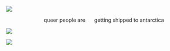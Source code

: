 ![](https://i.postimg.cc/kGYjFvBK/IMG-3816.png)

⠀⠀⠀⠀⠀⠀⠀⠀⠀⠀queer people are ⠀⠀getting shipped to antarctica

![](https://i.postimg.cc/wTSyyR0r/IMG-3815.jpg)

![](https://i.postimg.cc/bNdVYWBT/IMG-3817.png)
